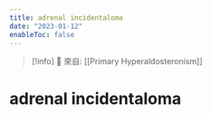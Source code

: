 ```yaml
---
title: adrenal incidentaloma
date: "2023-01-12"
enableToc: false
---
```


> [!info]
> 🌱 來自: [[Primary Hyperaldosteronism]]

# adrenal incidentaloma

